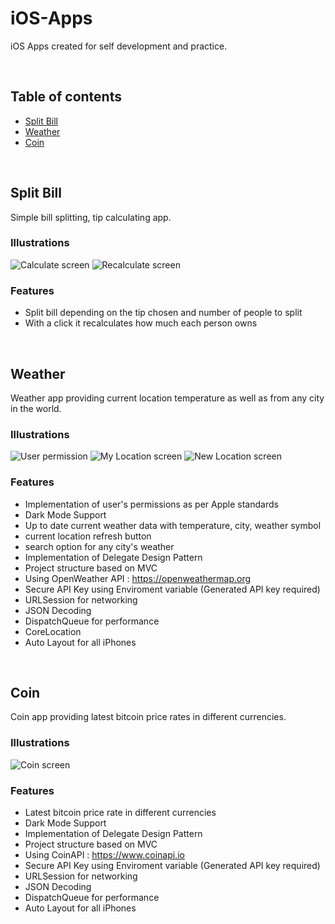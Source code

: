 # iOS-Apps
iOS Apps created for self development and practice.

<br />

## Table of contents

- [Split Bill](#split-bill)
- [Weather](#weather)
- [Coin](#coin)

<br />

## Split Bill
Simple bill splitting, tip calculating app.

<h3>Illustrations</h3

![Calculate screen](README_images/splitBill1.png) ![Recalculate screen](README_images/splitBill2.png)

<h3>Features</h3>

- Split bill depending on the tip chosen and number of people to split
- With a click it recalculates how much each person owns

<br />

## Weather
Weather app providing current location temperature as well as from any city in the world.

<h3>Illustrations</h3

![User permission](README_images/weather1.png) ![My Location screen](README_images/weather2.png) ![New Location screen](README_images/weather3.png)

<h3>Features</h3>

- Implementation of user's permissions as per Apple standards
- Dark Mode Support
- Up to date current weather data with temperature, city, weather symbol
- current location refresh button
- search option for any city's weather
- Implementation of Delegate Design Pattern
- Project structure based on MVC
- Using OpenWeather API : https://openweathermap.org
- Secure API Key using Enviroment variable (Generated API key required)
- URLSession for networking
- JSON Decoding
- DispatchQueue for performance
- CoreLocation
- Auto Layout for all iPhones

<br />

## Coin
Coin app providing latest bitcoin price rates in different currencies.

<h3>Illustrations</h3

![Coin screen](README_images/coin.png)

<h3>Features</h3>

- Latest bitcoin price rate in different currencies
- Dark Mode Support
- Implementation of Delegate Design Pattern
- Project structure based on MVC
- Using CoinAPI : https://www.coinapi.io
- Secure API Key using Enviroment variable (Generated API key required)
- URLSession for networking
- JSON Decoding
- DispatchQueue for performance
- Auto Layout for all iPhones

